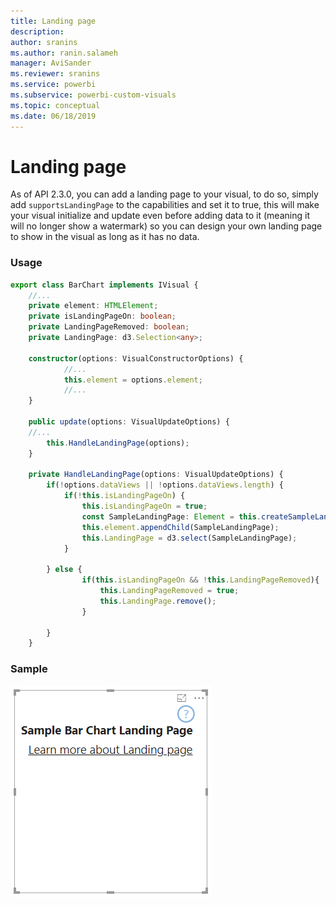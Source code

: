 ```yaml
---
title: Landing page
description:
author: sranins
ms.author: ranin.salameh
manager: AviSander
ms.reviewer: sranins
ms.service: powerbi
ms.subservice: powerbi-custom-visuals
ms.topic: conceptual
ms.date: 06/18/2019
---
```


# Landing page

As of API 2.3.0, you can add a landing page to your visual, to do so, simply add `supportsLandingPage` to the capabilities and set it to true, this will make your visual initialize and update even before adding data to it (meaning it will no longer show a watermark) so you can design your own landing page to show in the visual as long as it has no data.

### Usage
```typescript
export class BarChart implements IVisual {
    //...
    private element: HTMLElement;
    private isLandingPageOn: boolean;
    private LandingPageRemoved: boolean;
    private LandingPage: d3.Selection<any>;
 
    constructor(options: VisualConstructorOptions) {
            //...
            this.element = options.element;
            //...
    }
 
    public update(options: VisualUpdateOptions) {
    //...
        this.HandleLandingPage(options);
    }
 
    private HandleLandingPage(options: VisualUpdateOptions) {
        if(!options.dataViews || !options.dataViews.length) {
            if(!this.isLandingPageOn) {
                this.isLandingPageOn = true;
                const SampleLandingPage: Element = this.createSampleLandingPage(); //create a landing page
                this.element.appendChild(SampleLandingPage);
                this.LandingPage = d3.select(SampleLandingPage);
            }
 
        } else {
                if(this.isLandingPageOn && !this.LandingPageRemoved){
                    this.LandingPageRemoved = true;
                    this.LandingPage.remove();
                }
            
        }
    }
```

### Sample
![Landing Page screenshot](./media/landing-page.png)

